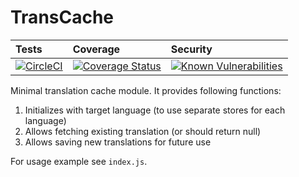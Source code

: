 # TransCache

| Tests | Coverage | Security |
|:------|:---------|:---------|
|[![CircleCI](https://dl.circleci.com/status-badge/img/gh/suculent/trans-cache/tree/main.svg?style=svg)](https://dl.circleci.com/status-badge/redirect/gh/suculent/trans-cache/tree/main)|[![Coverage Status](https://coveralls.io/repos/github/suculent/trans-cache/badge.svg?branch=main)](https://coveralls.io/github/suculent/trans-cache?branch=main)|[![Known Vulnerabilities](https://snyk.io/test/github/suculent/trans-cache/badge.svg)](https://snyk.io/test/github/suculent/trans-cache)

Minimal translation cache module. It provides following functions:

1. Initializes with target language (to use separate stores for each language)
2. Allows fetching existing translation (or should return null)
3. Allows saving new translations for future use

For usage example see `index.js`.
